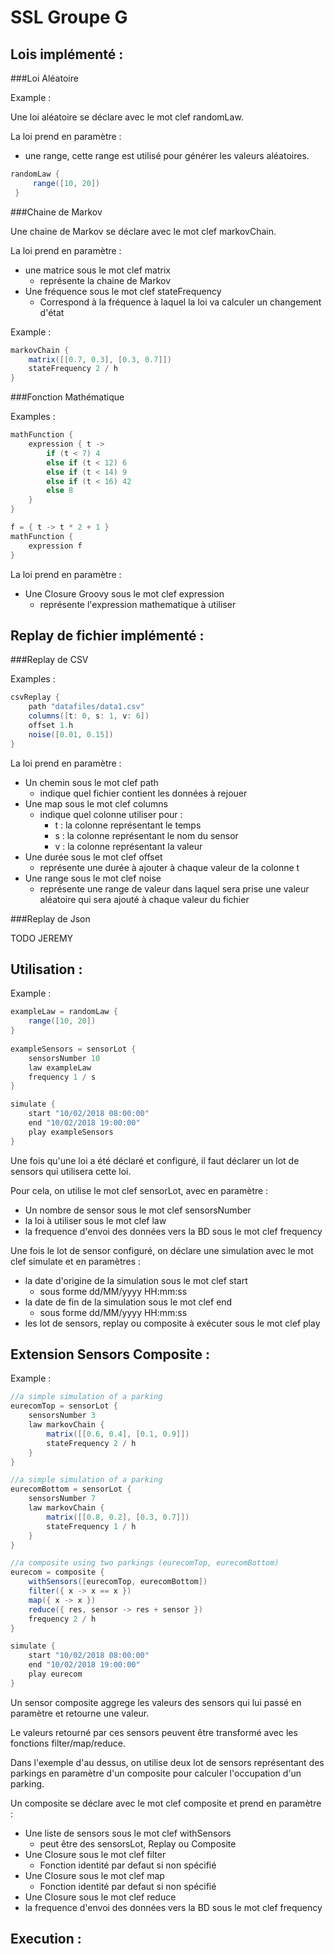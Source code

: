 # SSL Groupe G

## Lois implémenté :

###Loi Aléatoire

Example :

Une loi aléatoire se déclare avec le mot clef randomLaw.

La loi prend en paramètre :
 - une range, cette range est utilisé pour générer les valeurs aléatoires.

```groovy
randomLaw {
     range([10, 20])
 }
```

###Chaine de Markov

Une chaine de Markov se déclare avec le mot clef markovChain.

La loi prend en paramètre :
- une matrice sous le mot clef matrix
  - représente la chaine de Markov
- Une fréquence sous le mot clef stateFrequency
  - Correspond à la fréquence à laquel la loi va calculer un changement d'état

Example :

```groovy
markovChain {
    matrix([[0.7, 0.3], [0.3, 0.7]])
    stateFrequency 2 / h
}
```

###Fonction Mathématique

Examples :

```groovy
mathFunction {
    expression { t ->
        if (t < 7) 4
        else if (t < 12) 6
        else if (t < 14) 9
        else if (t < 16) 42
        else 8
    }
}

f = { t -> t * 2 + 1 }
mathFunction {
    expression f
}
```

La loi prend en paramètre :
- Une Closure Groovy sous le mot clef expression
    - représente l'expression mathematique à utiliser

## Replay de fichier implémenté :

###Replay de CSV

Examples :

```groovy
csvReplay {
    path "datafiles/data1.csv"
    columns([t: 0, s: 1, v: 6])
    offset 1.h
    noise([0.01, 0.15])
}
```

La loi prend en paramètre :
- Un chemin sous le mot clef path
  - indique quel fichier contient les données à rejouer
- Une map sous le mot clef columns
  - indique quel colonne utiliser pour :
    - t : la colonne représentant le temps
    - s : la colonne représentant le nom du sensor
    - v : la colonne représentant la valeur
- Une durée sous le mot clef offset
  - représente une durée à ajouter à chaque valeur de la colonne t
- Une range sous le mot clef noise
  - représente une range de valeur dans laquel sera prise une valeur aléatoire qui sera ajouté à chaque valeur du fichier 

###Replay de Json

TODO JEREMY

## Utilisation :

Example :

```groovy
exampleLaw = randomLaw {
    range([10, 20])
}
   
exampleSensors = sensorLot {
    sensorsNumber 10
    law exampleLaw
    frequency 1 / s
}

simulate {
    start "10/02/2018 08:00:00"
    end "10/02/2018 19:00:00"
    play exampleSensors
}
```

Une fois qu'une loi a été déclaré et configuré, il faut déclarer un lot de sensors qui utilisera cette loi.

Pour cela, on utilise le mot clef sensorLot, avec en paramètre :
- Un nombre de sensor sous le mot clef sensorsNumber
- la loi à utiliser sous le mot clef law
- la frequence d'envoi des données vers la BD sous le mot clef frequency

Une fois le lot de sensor configuré, on déclare une simulation avec le mot clef simulate et en paramètres :
- la date d'origine de la simulation sous le mot clef start
  - sous forme dd/MM/yyyy HH:mm:ss
- la date de fin de la simulation sous le mot clef end
  - sous forme dd/MM/yyyy HH:mm:ss
- les lot de sensors, replay ou composite à exécuter sous le mot clef play

## Extension Sensors Composite :

Example :

```groovy
//a simple simulation of a parking
eurecomTop = sensorLot {
    sensorsNumber 3
    law markovChain {
        matrix([[0.6, 0.4], [0.1, 0.9]])
        stateFrequency 2 / h
    }
}

//a simple simulation of a parking
eurecomBottom = sensorLot {
    sensorsNumber 7
    law markovChain {
        matrix([[0.8, 0.2], [0.3, 0.7]])
        stateFrequency 1 / h
    }
}

//a composite using two parkings (eurecomTop, eurecomBottom)
eurecom = composite {
    withSensors([eurecomTop, eurecomBottom])
    filter({ x -> x == x })
    map({ x -> x })
    reduce({ res, sensor -> res + sensor })
    frequency 2 / h
}

simulate {
    start "10/02/2018 08:00:00"
    end "10/02/2018 19:00:00"
    play eurecom
}
```

Un sensor composite aggrege les valeurs des sensors qui lui passé en paramètre et retourne une valeur.

Le valeurs retourné par ces sensors peuvent être transformé avec les fonctions filter/map/reduce.

Dans l'exemple d'au dessus, on utilise deux lot de sensors représentant des parkings en paramètre d'un composite pour 
calculer l'occupation d'un parking.

Un composite se déclare avec le mot clef composite et prend en paramètre :
- Une liste de sensors sous le mot clef withSensors
  - peut être des sensorsLot, Replay ou Composite
- Une Closure sous le mot clef filter
  - Fonction identité par defaut si non spécifié
- Une Closure sous le mot clef map
  - Fonction identité par defaut si non spécifié
- Une Closure sous le mot clef reduce
- la frequence d'envoi des données vers la BD sous le mot clef frequency
  
## Execution :

